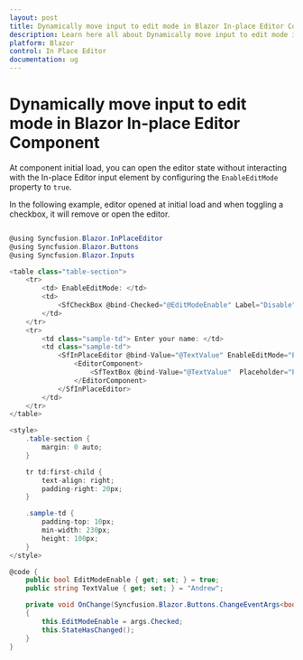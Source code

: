```yaml
---
layout: post
title: Dynamically move input to edit mode in Blazor In-place Editor Component | Syncfusion
description: Learn here all about Dynamically move input to edit mode in Syncfusion Blazor In-place Editor component and more.
platform: Blazor
control: In Place Editor 
documentation: ug
---
```


# Dynamically move input to edit mode in Blazor In-place Editor Component

At component initial load, you can open the editor state without interacting with the In-place Editor input element by configuring the `EnableEditMode` property to `true`.

In the following example, editor opened at initial load and when toggling a checkbox, it will remove or open the editor.

```csharp

@using Syncfusion.Blazor.InPlaceEditor
@using Syncfusion.Blazor.Buttons
@using Syncfusion.Blazor.Inputs

<table class="table-section">
    <tr>
        <td> EnableEditMode: </td>
        <td>
            <SfCheckBox @bind-Checked="@EditModeEnable" Label="Disable" ValueChange="OnChange" TChecked="bool"></SfCheckBox>
        </td>
    </tr>
    <tr>
        <td class="sample-td"> Enter your name: </td>
        <td class="sample-td">
            <SfInPlaceEditor @bind-Value="@TextValue" EnableEditMode="EditModeEnable" TValue="string" ActionOnBlur="ActionBlur.Ignore">
                <EditorComponent>
                    <SfTextBox @bind-Value="@TextValue"  Placeholder="Enter some text"></SfTextBox>
                </EditorComponent>
            </SfInPlaceEditor>
        </td>
    </tr>
</table>

<style>
    .table-section {
        margin: 0 auto;
    }

    tr td:first-child {
        text-align: right;
        padding-right: 20px;
    }

    .sample-td {
        padding-top: 10px;
        min-width: 230px;
        height: 100px;
    }
</style>

@code {
    public bool EditModeEnable { get; set; } = true;
    public string TextValue { get; set; } = "Andrew";

    private void OnChange(Syncfusion.Blazor.Buttons.ChangeEventArgs<bool> args)
    {
        this.EditModeEnable = args.Checked;
        this.StateHasChanged();
    }
}

```